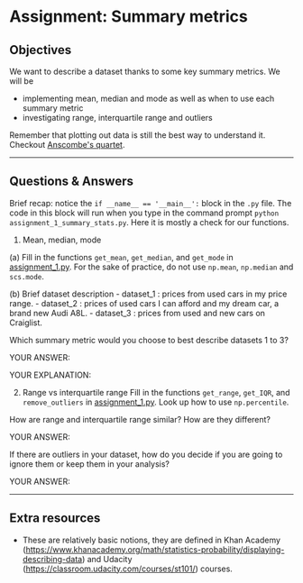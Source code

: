 # Assignment: Summary metrics

## Objectives

We want to describe a dataset thanks to some key summary metrics. We will be

  - implementing mean, median and mode as well as when to use each summary metric
  - investigating range, interquartile range and outliers

Remember that plotting out data is still the best way to understand it. Checkout [Anscombe's quartet](https://en.wikipedia.org/wiki/Anscombe's_quartet).

_______________________________________

## Questions & Answers

Brief recap: notice the `if __name__ == '__main__':` block in the `.py` file. The code in this block will run when you type in the command prompt `python assignment_1_summary_stats.py`. Here it is mostly a check for our functions.

1. Mean, median, mode

  (a) Fill in the functions `get_mean`, `get_median`, and `get_mode` in [assignment_1.py](../code/assignment_1.py). For the sake of practice, do not use `np.mean`, `np.median` and `scs.mode`.

  (b) Brief dataset description
    - dataset_1 : prices from used cars in my price range.
    - dataset_2 : prices of used cars I can afford and my dream car, a brand new Audi A8L.
    - dataset_3 : prices from used and new cars on Craiglist.

  Which summary metric would you choose to best describe datasets 1 to 3?

  YOUR ANSWER:

  YOUR EXPLANATION:

2. Range vs interquartile range
  Fill in the functions `get_range`, `get_IQR`, and `remove_outliers` in [assignment_1.py](../code/assignment_1.py). Look up how to use `np.percentile`.

  How are range and interquartile range similar? How are they different?

  YOUR ANSWER:

  If there are outliers in your dataset, how do you decide if you are going to ignore them or keep them in your analysis?

  YOUR ANSWER:

_______________________________________
## Extra resources

- These are relatively basic notions, they are defined in Khan Academy (https://www.khanacademy.org/math/statistics-probability/displaying-describing-data) and Udacity (https://classroom.udacity.com/courses/st101/) courses.
